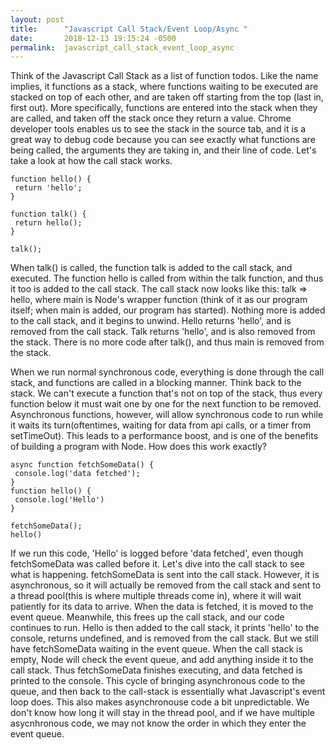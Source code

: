 ```yaml
---
layout: post
title:      "Javascript Call Stack/Event Loop/Async "
date:       2018-12-13 19:15:24 -0500
permalink:  javascript_call_stack_event_loop_async
---
```


<p>
Think of the Javascript Call Stack as a list of function todos. Like the name implies, it functions as a stack, where functions waiting to be executed are stacked on top of each other, and are taken off starting from the top (last in, first out). More specifically, functions are entered into the stack when they are called, and taken off the stack once they return a value. Chrome developer tools enables us to see the stack in the source tab, and it is a great way to debug code because you can see exactly what functions are being called, the arguments they are taking in,  and their line of code. Let's take a look at how the call stack works. 
</p>

```
function hello() {
 return 'hello';
} 

function talk() {
 return hello(); 
}

talk();
```

<p>
When talk() is called, the function talk is added to the call stack, and executed. The function hello is called from within the talk function, and thus it too is added to the call stack. The call stack now looks like this: talk => hello, where main is Node's wrapper function (think of it as our program itself; when main is added, our program has started). Nothing more is added to the call stack, and it begins to unwind. Hello returns 'hello', and is removed from the call stack. Talk returns 'hello', and is also removed from the stack. There is no more code after talk(), and thus main is removed from the stack.
</p> 
<p>
When we run normal synchronous code, everything is done through the call stack, and functions are called in a blocking manner. Think back to the stack. We can't execute a function that's not on top of the stack, thus every function below it must wait one by one for the next function to be removed. Asynchronous functions, however, will allow synchronous code to run while it waits its turn(oftentimes, waiting for data from api calls, or a timer from setTimeOut). This leads to a performance boost, and is one of the benefits of building a program with Node. How does this work exactly?
</p>

```
async function fetchSomeData() {
 console.log('data fetched');
} 
function hello() {
 console.log('Hello') 
}

fetchSomeData();
hello()
```
<p>
If we run this code, 'Hello' is logged before 'data fetched', even though fetchSomeData was called before it. Let's dive into the call stack to see what is happening. fetchSomeData is sent into the call stack. However, it is asynchronous, so it will actually be removed from the call stack and sent to a thread pool(this is where multiple threads come in), where it will wait patiently for its data to arrive. When the data is fetched, it is moved to the event queue. Meanwhile, this frees up the call stack, and our code continues to run. Hello is then added to the call stack, it prints 'hello' to the console, returns undefined, and is removed from the call stack. But we still have fetchSomeData waiting in the event queue. When the call stack is empty, Node will check the event queue, and add anything inside it to the call stack. Thus fetchSomeData finishes executing, and data fetched is printed to the console. This cycle of bringing asynchronous code to the queue, and then back to the call-stack is essentially what Javascript's event loop does. 
This also makes asynchronouse code a bit unpredictable. We don't know how long it will stay in the thread pool, and if we have multiple asycnhronous code, we may not know the order in which they enter the event queue.
</p>

